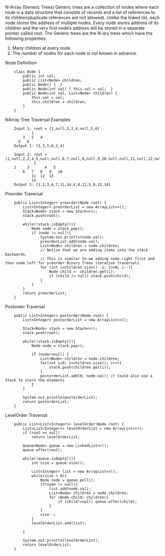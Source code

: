 N-Array (Generic Trees)
Generic trees are a collection of nodes where each node is a data structure that consists of records and a list of references to its children(duplicate references are not allowed).
Unlike the linked list, each node stores the address of multiple nodes. Every node stores address of its children and the very first node’s address will be stored in a separate pointer called root.
The Generic trees are the N-ary trees which have the following properties:
1. Many children at every node.
2. The number of nodes for each node is not known in advance.

Node Definition
```
    class Node {
        public int val;
        public List<Node> children;
        public Node() {  }
        public Node(int val) { this.val = val;  }
        public Node(int val, List<Node> children) {
            this.val = val;
            this.children = children;
        }
    }
```
NArray Tree Traversal Examples
```
    Input 1: root = [1,null,3,2,4,null,5,6]
            1
        3   2   4
      5   6
    Output 1: [1,3,5,6,2,4]

    Input 2: root = [1,null,2,3,4,5,null,null,6,7,null,8,null,9,10,null,null,11,null,12,null,13,null,null,14]
             1
    2     3       4   5
        6   7   8   9   10
            11  12  13
            14
    Output 2: [1,2,3,6,7,11,14,4,8,12,5,9,13,10]
```

Preorder Traversal
```
    public List<Integer> preorder(Node root) {
        List<Integer> preorderList = new ArrayList<>();
        Stack<Node> stack = new Stack<>();
        stack.push(root);

        while(!stack.isEmpty()){
            Node node = stack.pop();
            if (node != null){
                System.out.println(node.val);
                preorderList.add(node.val);
                List<Node> children = node.children;
                // Notice that we are adding items into the stack backwards.
                // This is similar to we adding node.right first and then node.left for preorder Binary Trees iterative traversals
                for (int i=children.size() -1; i>=0; i--){
                    Node child =  children.get(i);
                    if (child != null) stack.push(child);
                }
            }
        }
        return preorderList;
    }
```
Postorder Traversal
```
    public List<Integer> postorder(Node root) {
        List<Integer> postorderList = new ArrayList<>();

        Stack<Node> stack = new Stack<>();
        stack.push(root);

        while(!stack.isEmpty()){
            Node node = stack.pop();

            if (node!=null) {
                List<Node> children = node.children;
                for(int i=0; i<children.size(); i++){
                    stack.push(children.get(i));
                }
                postorderList.add(0, node.val); // Could also use a Stack to store the elements
            }
        }

        System.out.println(postorderList);
        return postorderList;
    }
```
LevelOrder Traversal
```
    public List<List<Integer>> levelOrder(Node root) {
        List<List<Integer>> levelOrderList = new ArrayList<>();
        if (root == null)
            return levelOrderList;

        Queue<Node> queue = new LinkedList<>();
        queue.offer(root);

        while(!queue.isEmpty()){
            int size = queue.size();

            List<Integer> list = new ArrayList<>();
            while(size > 0){
                Node node = queue.poll();
                if(node != null){
                    list.add(node.val);
                    List<Node> children = node.children;
                    for (Node child: children){
                        if (child!=null) queue.offer(child);
                    }
                }
                size--;
            }
            levelOrderList.add(list);

        }

        System.out.println(levelOrderList);
        return levelOrderList;
    }
```